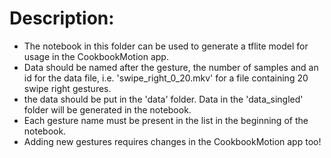 
# Description:

- The notebook in this folder can be used to generate a tflite model for usage in the CookbookMotion app.
- Data should be named after the gesture, the number of samples and an id for the data file, i.e. 'swipe\_right\_0_20.mkv' for a file containing 20 swipe right gestures.
- the data should be put in the 'data' folder. Data in the 'data\_singled' folder will be generated in the notebook.
- Each gesture name must be present in the list in the beginning of the notebook.
- Adding new gestures requires changes in the CookbookMotion app too!
